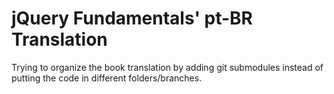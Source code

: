 jQuery Fundamentals' pt-BR Translation
=======================================


Trying to organize the book translation by adding git submodules instead of putting the code in different folders/branches.
